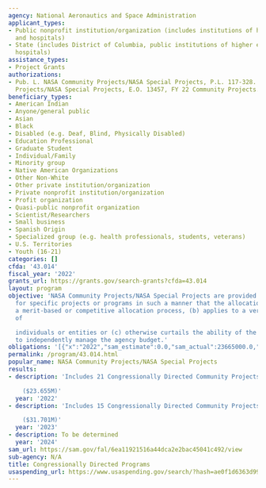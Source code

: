 ```yaml
---
agency: National Aeronautics and Space Administration
applicant_types:
- Public nonprofit institution/organization (includes institutions of higher education
  and hospitals)
- State (includes District of Columbia, public institutions of higher education and
  hospitals)
assistance_types:
- Project Grants
authorizations:
- Pub. L. NASA Community Projects/NASA Special Projects, P.L. 117-328. NASA Community
  Projects/NASA Special Projects, E.O. 13457, FY 22 Community Projects.
beneficiary_types:
- American Indian
- Anyone/general public
- Asian
- Black
- Disabled (e.g. Deaf, Blind, Physically Disabled)
- Education Professional
- Graduate Student
- Individual/Family
- Minority group
- Native American Organizations
- Other Non-White
- Other private institution/organization
- Private nonprofit institution/organization
- Profit organization
- Quasi-public nonprofit organization
- Scientist/Researchers
- Small business
- Spanish Origin
- Specialized group (e.g. health professionals, students, veterans)
- U.S. Territories
- Youth (16-21)
categories: []
cfda: '43.014'
fiscal_year: '2022'
grants_url: https://grants.gov/search-grants?cfda=43.014
layout: program
objective: 'NASA Community Projects/NASA Special Projects are provided by Congress
  for specific projects or programs in such a manner that the allocation (a) circumvents
  a merit-based or competitive allocation process, (b) applies to a very limited number
  of

  individuals or entities or (c) otherwise curtails the ability of the Executive Branch
  to independently manage the agency budget.'
obligations: '[{"x":"2022","sam_estimate":0.0,"sam_actual":23665000.0,"usa_spending_actual":0.0},{"x":"2023","sam_estimate":31701000.0,"sam_actual":0.0,"usa_spending_actual":0.0},{"x":"2024","sam_estimate":31701000.0,"sam_actual":0.0,"usa_spending_actual":0.0}]'
permalink: /program/43.014.html
popular_name: NASA Community Projects/NASA Special Projects
results:
- description: 'Includes 21 Congressionally Directed Community Projects

    ($23.655M)'
  year: '2022'
- description: 'Includes 15 Congressionally Directed Community Projects

    ($31.701M)'
  year: '2023'
- description: To be determined
  year: '2024'
sam_url: https://sam.gov/fal/6ea11921516a44dca2e2bac45041c492/view
sub-agency: N/A
title: Congressionally Directed Programs
usaspending_url: https://www.usaspending.gov/search/?hash=ae0f1d6363d99b71163530a329c481e9
---
```

